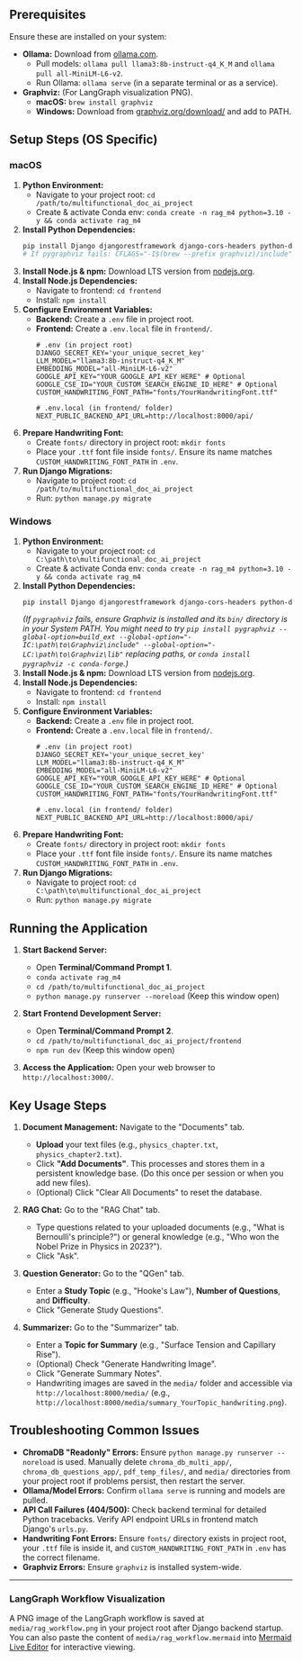 
## Prerequisites

Ensure these are installed on your system:

*   **Ollama:** Download from [ollama.com](https://ollama.com/).
    *   Pull models: `ollama pull llama3:8b-instruct-q4_K_M` and `ollama pull all-MiniLM-L6-v2`.
    *   Run Ollama: `ollama serve` (in a separate terminal or as a service).
*   **Graphviz:** (For LangGraph visualization PNG).
    *   **macOS:** `brew install graphviz`
    *   **Windows:** Download from [graphviz.org/download/](https://graphviz.org/download/) and add to PATH.

## Setup Steps (OS Specific)

### macOS

1.  **Python Environment:**
    *   Navigate to your project root: `cd /path/to/multifunctional_doc_ai_project`
    *   Create & activate Conda env: `conda create -n rag_m4 python=3.10 -y && conda activate rag_m4`
2.  **Install Python Dependencies:**
    ```bash
    pip install Django djangorestframework django-cors-headers python-dotenv google-api-python-client pillow pypdf langchain-ollama langchain-huggingface langchain-community pygraphviz
    # If pygraphviz fails: CFLAGS="-I$(brew --prefix graphviz)/include" LDFLAGS="-L$(brew --prefix graphviz)/lib" pip install pygraphviz
    ```
3.  **Install Node.js & npm:** Download LTS version from [nodejs.org](https://nodejs.org/).
4.  **Install Node.js Dependencies:**
    *   Navigate to frontend: `cd frontend`
    *   Install: `npm install`
5.  **Configure Environment Variables:**
    *   **Backend:** Create a `.env` file in project root.
    *   **Frontend:** Create a `.env.local` file in `frontend/`.
        ```dotenv
        # .env (in project root)
        DJANGO_SECRET_KEY='your_unique_secret_key'
        LLM_MODEL="llama3:8b-instruct-q4_K_M"
        EMBEDDING_MODEL="all-MiniLM-L6-v2"
        GOOGLE_API_KEY="YOUR_GOOGLE_API_KEY_HERE" # Optional
        GOOGLE_CSE_ID="YOUR_CUSTOM_SEARCH_ENGINE_ID_HERE" # Optional
        CUSTOM_HANDWRITING_FONT_PATH="fonts/YourHandwritingFont.ttf"

        # .env.local (in frontend/ folder)
        NEXT_PUBLIC_BACKEND_API_URL=http://localhost:8000/api/
        ```
6.  **Prepare Handwriting Font:**
    *   Create `fonts/` directory in project root: `mkdir fonts`
    *   Place your `.ttf` font file inside `fonts/`. Ensure its name matches `CUSTOM_HANDWRITING_FONT_PATH` in `.env`.
7.  **Run Django Migrations:**
    *   Navigate to project root: `cd /path/to/multifunctional_doc_ai_project`
    *   Run: `python manage.py migrate`

### Windows

1.  **Python Environment:**
    *   Navigate to your project root: `cd C:\path\to\multifunctional_doc_ai_project`
    *   Create & activate Conda env: `conda create -n rag_m4 python=3.10 -y && conda activate rag_m4`
2.  **Install Python Dependencies:**
    ```bash
    pip install Django djangorestframework django-cors-headers python-dotenv google-api-python-client pillow pypdf langchain-ollama langchain-huggingface langchain-community pygraphviz
    ```
    *(If `pygraphviz` fails, ensure Graphviz is installed and its `bin/` directory is in your System PATH. You might need to try `pip install pygraphviz --global-option=build_ext --global-option="-IC:\path\to\Graphviz\include" --global-option="-LC:\path\to\Graphviz\lib"` replacing paths, or `conda install pygraphviz -c conda-forge`.)*
3.  **Install Node.js & npm:** Download LTS version from [nodejs.org](https://nodejs.org/).
4.  **Install Node.js Dependencies:**
    *   Navigate to frontend: `cd frontend`
    *   Install: `npm install`
5.  **Configure Environment Variables:**
    *   **Backend:** Create a `.env` file in project root.
    *   **Frontend:** Create a `.env.local` file in `frontend/`.
        ```dotenv
        # .env (in project root)
        DJANGO_SECRET_KEY='your_unique_secret_key'
        LLM_MODEL="llama3:8b-instruct-q4_K_M"
        EMBEDDING_MODEL="all-MiniLM-L6-v2"
        GOOGLE_API_KEY="YOUR_GOOGLE_API_KEY_HERE" # Optional
        GOOGLE_CSE_ID="YOUR_CUSTOM_SEARCH_ENGINE_ID_HERE" # Optional
        CUSTOM_HANDWRITING_FONT_PATH="fonts/YourHandwritingFont.ttf"

        # .env.local (in frontend/ folder)
        NEXT_PUBLIC_BACKEND_API_URL=http://localhost:8000/api/
        ```
6.  **Prepare Handwriting Font:**
    *   Create `fonts/` directory in project root: `mkdir fonts`
    *   Place your `.ttf` font file inside `fonts/`. Ensure its name matches `CUSTOM_HANDWRITING_FONT_PATH` in `.env`.
7.  **Run Django Migrations:**
    *   Navigate to project root: `cd C:\path\to\multifunctional_doc_ai_project`
    *   Run: `python manage.py migrate`

## Running the Application

1.  **Start Backend Server:**
    *   Open **Terminal/Command Prompt 1**.
    *   `conda activate rag_m4`
    *   `cd /path/to/multifunctional_doc_ai_project`
    *   `python manage.py runserver --noreload` (Keep this window open)

2.  **Start Frontend Development Server:**
    *   Open **Terminal/Command Prompt 2**.
    *   `cd /path/to/multifunctional_doc_ai_project/frontend`
    *   `npm run dev` (Keep this window open)

3.  **Access the Application:** Open your web browser to `http://localhost:3000/`.

## Key Usage Steps

1.  **Document Management:** Navigate to the "Documents" tab.
    *   **Upload** your text files (e.g., `physics_chapter.txt`, `physics_chapter2.txt`).
    *   Click **"Add Documents"**. This processes and stores them in a persistent knowledge base. (Do this once per session or when you add new files).
    *   (Optional) Click "Clear All Documents" to reset the database.

2.  **RAG Chat:** Go to the "RAG Chat" tab.
    *   Type questions related to your uploaded documents (e.g., "What is Bernoulli's principle?") or general knowledge (e.g., "Who won the Nobel Prize in Physics in 2023?").
    *   Click "Ask".

3.  **Question Generator:** Go to the "QGen" tab.
    *   Enter a **Study Topic** (e.g., "Hooke's Law"), **Number of Questions**, and **Difficulty**.
    *   Click "Generate Study Questions".

4.  **Summarizer:** Go to the "Summarizer" tab.
    *   Enter a **Topic for Summary** (e.g., "Surface Tension and Capillary Rise").
    *   (Optional) Check "Generate Handwriting Image".
    *   Click "Generate Summary Notes".
    *   Handwriting images are saved in the `media/` folder and accessible via `http://localhost:8000/media/` (e.g., `http://localhost:8000/media/summary_YourTopic_handwriting.png`).

## Troubleshooting Common Issues

*   **ChromaDB "Readonly" Errors:** Ensure `python manage.py runserver --noreload` is used. Manually delete `chroma_db_multi_app/`, `chroma_db_questions_app/`, `pdf_temp_files/`, and `media/` directories from your project root if problems persist, then restart the server.
*   **Ollama/Model Errors:** Confirm `ollama serve` is running and models are pulled.
*   **API Call Failures (404/500):** Check backend terminal for detailed Python tracebacks. Verify API endpoint URLs in frontend match Django's `urls.py`.
*   **Handwriting Font Errors:** Ensure `fonts/` directory exists in project root, your `.ttf` file is inside it, and `CUSTOM_HANDWRITING_FONT_PATH` in `.env` has the correct filename.
*   **Graphviz Errors:** Ensure `graphviz` is installed system-wide.

---

### LangGraph Workflow Visualization

A PNG image of the LangGraph workflow is saved at `media/rag_workflow.png` in your project root after Django backend startup. You can also paste the content of `media/rag_workflow.mermaid` into [Mermaid Live Editor](https://mermaid.live/) for interactive viewing.
